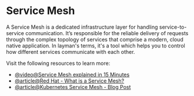 # Service Mesh

A Service Mesh is a dedicated infrastructure layer for handling service-to-service communication. It’s responsible for the reliable delivery of requests through the complex topology of services that comprise a modern, cloud native application. In layman's terms, it's a tool which helps you to control how different services communicate with each other.

Visit the following resources to learn more:

- [@video@Service Mesh explained in 15 Minutes](https://youtu.be/16fgzklcF7Y)
- [@article@Red Hat - What is a Service Mesh?](https://www.redhat.com/en/topics/microservices/what-is-a-service-mesh)
- [@article@Kubernetes Service Mesh - Blog Post](https://platform9.com/blog/kubernetes-service-mesh-a-comparison-of-istio-linkerd-and-consul/)
